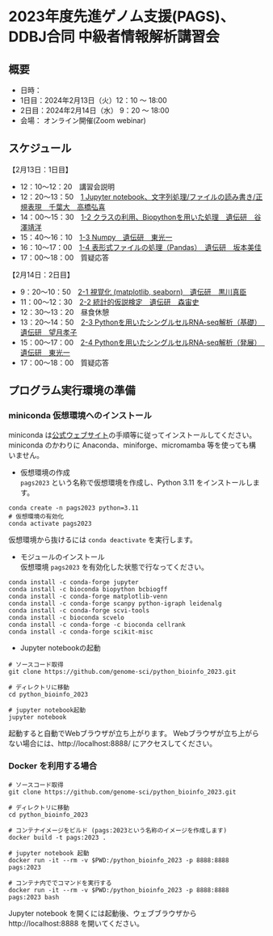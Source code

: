 # 2023年度先進ゲノム支援(PAGS)、DDBJ合同 中級者情報解析講習会

## 概要
- 日時：
- 1日目：2024年2月13日（火）12：10 ～ 18:00
- 2日目：2024年2月14日（水） 9：20 〜 18:00
- 会場：
    オンライン開催(Zoom webinar)

## スケジュール
【2月13日：1日目】	
- 12：10～12：20　講習会説明
- 12：20～13：50　[1 Jupyter notebook、文字列処理/ファイルの読み書き/正規表現　千葉大　高橋弘喜](https://github.com/genome-sci/python_bioinfo_2023/tree/main/1)
- 14：00～15：30　[1-2 クラスの利用、Biopythonを用いた処理　遺伝研　谷澤靖洋](https://github.com/genome-sci/python_bioinfo_2023/tree/main/1-2)
- 15：40～16：10　[1-3 Numpy　遺伝研　東光一](https://github.com/genome-sci/python_bioinfo_2023/tree/main/1-3)
- 16：10～17：00　[1-4 表形式ファイルの処理（Pandas）　遺伝研　坂本美佳](https://github.com/genome-sci/python_bioinfo_2023/tree/main/1-4)
- 17：00～18：00　質疑応答

【2月14日：2日目】
- 9：20〜10：50　[2-1 視覚化 (matplotlib, seaborn)　遺伝研　黒川真臣](https://github.com/genome-sci/python_bioinfo_2023/tree/main/2-1)
- 11：00〜12：30　[2-2 統計的仮説検定　遺伝研　森宙史](https://github.com/genome-sci/python_bioinfo_2023/tree/main/2-2)
- 12：30〜13：20　昼食休憩
- 13：20〜14：50　[2-3 Pythonを用いたシングルセルRNA-seq解析（基礎）　遺伝研　望月孝子](https://github.com/genome-sci/python_bioinfo_2023/tree/main/2-3)
- 15：00～17：00　[2-4 Pythonを用いたシングルセルRNA-seq解析（発展）　遺伝研　東光一](https://github.com/genome-sci/python_bioinfo_2023/tree/main/2-4)
- 17：00～18：00　質疑応答


## プログラム実行環境の準備

### miniconda 仮想環境へのインストール
miniconda は[公式ウェブサイト](https://docs.anaconda.com/free/miniconda/)の手順等に従ってインストールしてください。miniconda のかわりに Anaconda、miniforge、micromamba 等を使っても構いません。

- 仮想環境の作成  
`pags2023` という名称で仮想環境を作成し、Python 3.11 をインストールします。
```
conda create -n pags2023 python=3.11
# 仮想環境の有効化
conda activate pags2023
```
仮想環境から抜けるには `conda deactivate` を実行します。

- モジュールのインストール  
仮想環境 `pags2023` を有効化した状態で行なってください。
```
conda install -c conda-forge jupyter
conda install -c bioconda biopython bcbiogff
conda install -c conda-forge matplotlib-venn
conda install -c conda-forge scanpy python-igraph leidenalg
conda install -c conda-forge scvi-tools
conda install -c bioconda scvelo
conda install -c conda-forge -c bioconda cellrank
conda install -c conda-forge scikit-misc
```

- Jupyter notebookの起動
```
# ソースコード取得
git clone https://github.com/genome-sci/python_bioinfo_2023.git

# ディレクトリに移動
cd python_bioinfo_2023

# jupyter notebook起動
jupyter notebook
```
起動すると自動でWebブラウザが立ち上がります。
Webブラウザが立ち上がらない場合には、http://localhost:8888/ にアクセスしてください。

### Docker を利用する場合
```
# ソースコード取得
git clone https://github.com/genome-sci/python_bioinfo_2023.git

# ディレクトリに移動
cd python_bioinfo_2023

# コンテナイメージをビルド (pags:2023という名称のイメージを作成します)
docker build -t pags:2023 .

# jupyter notebook 起動
docker run -it --rm -v $PWD:/python_bioinfo_2023 -p 8888:8888 pags:2023

# コンテナ内ででコマンドを実行する
docker run -it --rm -v $PWD:/python_bioinfo_2023 -p 8888:8888 pags:2023 bash
```

Jupyter notebook を開くには起動後、ウェブブラウザから http://localhost:8888 を開いてください。
